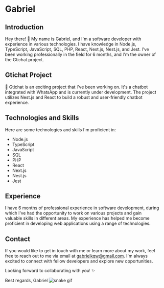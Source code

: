 # Gabriel

## Introduction
Hey there! 👋 My name is Gabriel, and I'm a software developer with experience in various technologies. I have knowledge in Node.js, TypeScript, JavaScript, SQL, PHP, React, Next.js, Nest.js, and Jest. I've been working professionally in the field for 6 months, and I'm the owner of the Gtichat project.

## Gtichat Project
🤖 Gtichat is an exciting project that I've been working on. It's a chatbot integrated with WhatsApp and is currently under development. The project utilizes Nest.js and React to build a robust and user-friendly chatbot experience.

## Technologies and Skills
Here are some technologies and skills I'm proficient in:

- Node.js
- TypeScript
- JavaScript
- SQL
- PHP
- React
- Next.js
- Nest.js
- Jest

## Experience
I have 6 months of professional experience in software development, during which I've had the opportunity to work on various projects and gain valuable skills in different areas. My experience has helped me become proficient in developing web applications using a range of technologies.

## Contact
If you would like to get in touch with me or learn more about my work, feel free to reach out to me via email at gabrielkqw@gmail.com. I'm always excited to connect with fellow developers and explore new opportunities.

Looking forward to collaborating with you! ✨

Best regards,
Gabriel
![snake gif](https://github.com/GabrielKqw?tab=repositories/blob/output/github-contribution-grid-snake.svg)
